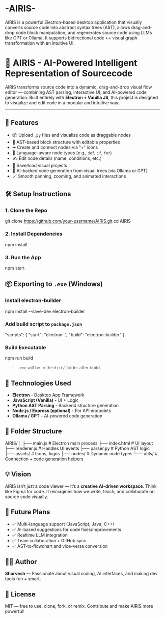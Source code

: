 # -AIRIS-
AIRIS is a powerful Electron-based desktop application that visually converts source code into abstract syntax trees (AST), allows drag-and-drop code block manipulation, and regenerates source code using LLMs like GPT or Ollama. It supports bidirectional code ↔ visual graph transformation with an intuitive UI.

# 🧠 AIRIS - AI-Powered Intelligent Representation of Sourcecode

AIRIS transforms source code into a dynamic, drag-and-drop visual flow editor — combining AST parsing, interactive UI, and AI-powered code generation. Built entirely with **Electron + Vanilla JS**, this project is designed to visualize and edit code in a modular and intuitive way.

---

## 🚀 Features

- 📦 Upload `.py` files and visualize code as draggable nodes
- 🧩 AST-based block structure with editable properties
- ➕ Create and connect nodes via "+" icons
- 🎯 Language-aware node types (e.g., `def`, `if`, `for`)
- ✍️ Edit node details (name, conditions, etc.)
- 💾 Save/load visual projects
- 🧠 AI-backed code generation from visual trees (via Ollama or GPT)
- 🪄 Smooth panning, zooming, and animated interactions

## 🛠️ Setup Instructions

### 1. Clone the Repo


git clone https://github.com/your-username/AIRIS.git
cd AIRIS


### 2. Install Dependencies


npm install

### 3. Run the App

npm start



## 📦 Exporting to `.exe` (Windows)

### Install electron-builder

npm install --save-dev electron-builder


### Add build script to `package.json`

"scripts": {
  "start": "electron .",
  "build": "electron-builder"
}


### Build Executable

npm run build


> `.exe` will be in the `dist/` folder after build.



## 🧠 Technologies Used

* **Electron** - Desktop App Framework
* **JavaScript (Vanilla)** - UI + Logic
* **Python AST Parsing** - Backend structure generation
* **Node.js / Express (optional)** - For API endpoints
* **Ollama / GPT** - AI-powered code generation



## 📁 Folder Structure


AIRIS/
│
├── main.js                 # Electron main process
├── index.html              # UI layout
├── renderer.js             # Handles UI events
├── parser.py               # Python AST logic
├── assets/                 # Icons, logos
├── nodes/                  # Dynamic node types
└── utils/                  # Connection + code generation helpers



## 💡 Vision

AIRIS isn’t just a code viewer — it’s a **creative AI-driven workspace**. Think like Figma for code. It reimagines how we write, teach, and collaborate on source code visually.



## 🧠 Future Plans

* ✅ Multi-language support (JavaScript, Java, C++)
* ✅ AI-based suggestions for code fixes/improvements
* ✅ Realtime LLM integration
* ✅ Team collaboration + GitHub sync
* ✅ AST-to-flowchart and vice-versa conversion



## 🧑‍💻 Author

**Sharvesh** — Passionate about visual coding, AI interfaces, and making dev tools fun + smart.



## 📜 License

MIT — free to use, clone, fork, or remix. Contribute and make AIRIS more powerful!
